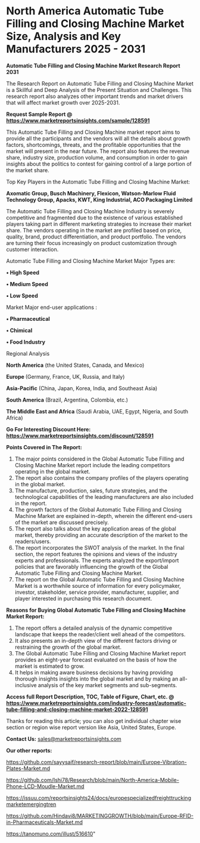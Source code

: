 # North America Automatic Tube Filling and Closing Machine Market Size, Analysis and Key Manufacturers 2025 - 2031

<strong>Automatic Tube Filling and Closing Machine Market Research Report 2031</strong>

The Research Report on Automatic Tube Filling and Closing Machine Market is a Skillful and Deep Analysis of the Present Situation and Challenges. This research report also analyzes other important trends and market drivers that will affect market growth over 2025-2031.

<strong>Request Sample Report @ <a href=https://www.marketreportsinsights.com/sample/128591>https://www.marketreportsinsights.com/sample/128591</a></strong>

This Automatic Tube Filling and Closing Machine market report aims to provide all the participants and the vendors will all the details about growth factors, shortcomings, threats, and the profitable opportunities that the market will present in the near future. The report also features the revenue share, industry size, production volume, and consumption in order to gain insights about the politics to contest for gaining control of a large portion of the market share.

Top Key Players in the Automatic Tube Filling and Closing Machine Market:

<strong>Axomatic Group, Busch Machinery, Flexicon, Watson-Marlow Fluid Technology Group, Apacks, KWT, King Industrial, ACO Packaging Limited</strong>

The Automatic Tube Filling and Closing Machine Industry is severely competitive and fragmented due to the existence of various established players taking part in different marketing strategies to increase their market share. The vendors operating in the market are profiled based on price, quality, brand, product differentiation, and product portfolio. The vendors are turning their focus increasingly on product customization through customer interaction.

Automatic Tube Filling and Closing Machine Market Major Types are:

<strong>• High Speed

• Medium Speed

• Low Speed</strong>

Market Major end-user applications :

<strong>• Pharmaceutical

• Chimical

• Food Industry</strong>

Regional Analysis

</u><strong><b>North America</b></strong> (the United States, Canada, and Mexico)

<strong><b>Europe </b></strong>(Germany, France, UK, Russia, and Italy)

<strong><b>Asia-Pacific</b></strong> (China, Japan, Korea, India, and Southeast Asia)

<strong><b>South America</b></strong> (Brazil, Argentina, Colombia, etc.)

<strong><b>The Middle East and Africa</b></strong> (Saudi Arabia, UAE, Egypt, Nigeria, and South Africa)

<strong>Go For Interesting Discount Here: <a href=https://www.marketreportsinsights.com/discount/128591>https://www.marketreportsinsights.com/discount/128591</a></strong>

<strong>Points Covered in The Report:</strong>
<ol>
  <li>The major points considered in the Global Automatic Tube Filling and Closing Machine Market report include the leading competitors operating in the global market.</li>
  <li>The report also contains the company profiles of the players operating in the global market.</li>
  <li>The manufacture, production, sales, future strategies, and the technological capabilities of the leading manufacturers are also included in the report.</li>
  <li>The growth factors of the Global Automatic Tube Filling and Closing Machine Market are explained in-depth, wherein the different end-users of the market are discussed precisely.</li>
  <li>The report also talks about the key application areas of the global market, thereby providing an accurate description of the market to the readers/users.</li>
  <li>The report incorporates the SWOT analysis of the market. In the final section, the report features the opinions and views of the industry experts and professionals. The experts analyzed the export/import policies that are favorably influencing the growth of the Global Automatic Tube Filling and Closing Machine Market.</li>
  <li>The report on the Global Automatic Tube Filling and Closing Machine Market is a worthwhile source of information for every policymaker, investor, stakeholder, service provider, manufacturer, supplier, and player interested in purchasing this research document.</li>
</ol>
<strong>Reasons for Buying Global Automatic Tube Filling and Closing Machine Market Report:</strong>

<ol>
  <li>The report offers a detailed analysis of the dynamic competitive landscape that keeps the reader/client well ahead of the competitors.</li>
  <li>It also presents an in-depth view of the different factors driving or restraining the growth of the global market.</li>
  <li>The Global Automatic Tube Filling and Closing Machine Market report provides an eight-year forecast evaluated on the basis of how the market is estimated to grow.</li>
  <li>It helps in making aware business decisions by having providing thorough insights insights into the global market and by making an all-inclusive analysis of the key market segments and sub-segments.</li>
</ol>
<strong>Access full Report Description, TOC, Table of Figure, Chart, etc. @ <a href=https://www.marketreportsinsights.com/industry-forecast/automatic-tube-filling-and-closing-machine-market-2022-128591>https://www.marketreportsinsights.com/industry-forecast/automatic-tube-filling-and-closing-machine-market-2022-128591</a></strong>


Thanks for reading this article; you can also get individual chapter wise section or region wise report version like Asia, United States, Europe.

<strong>Contact Us:</strong>
sales@marketreportsinsights.com

<strong>Our other reports:</strong>

<a href=https://github.com/sayysaif/research-report/blob/main/Europe-Vibration-Plates-Market.md>https://github.com/sayysaif/research-report/blob/main/Europe-Vibration-Plates-Market.md</a>

<a href=https://github.com/Ishi78/Research/blob/main/North-America-Mobile-Phone-LCD-Moudle-Market.md>https://github.com/Ishi78/Research/blob/main/North-America-Mobile-Phone-LCD-Moudle-Market.md</a>

<a href=https://issuu.com/reportsinsights24/docs/europespecializedfreighttruckingmarketemergingtren>https://issuu.com/reportsinsights24/docs/europespecializedfreighttruckingmarketemergingtren</a>

<a href=https://github.com/Hindavi8/MARKETINGGROWTH/blob/main/Europe-RFID-in-Pharmaceuticals-Market.md>https://github.com/Hindavi8/MARKETINGGROWTH/blob/main/Europe-RFID-in-Pharmaceuticals-Market.md</a>

<a href=https://tanomuno.com/illust/516610>https://tanomuno.com/illust/516610</a>"
